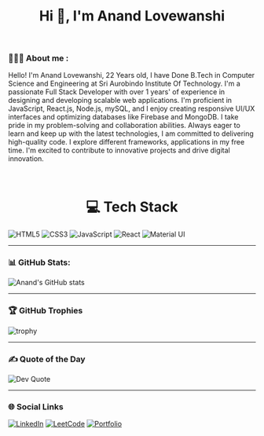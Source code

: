 <h1 align="center">Hi 👋, I'm Anand Lovewanshi</h1>
</br>
</hr>
<h3 >👨🏻‍💻 About me : </h3>
</hr>
<p>
Hello! I'm Anand Lovewanshi, 22 Years old, I have Done B.Tech in Computer Science and Engineering at Sri Aurobindo Institute Of Technology. I'm a passionate Full Stack Developer with over 1 years' of experience in designing and developing scalable web applications. I'm proficient in JavaScript, React.js, Node.js, mySQL, and I enjoy creating responsive UI/UX interfaces and optimizing databases like Firebase and MongoDB. I take pride in my problem-solving and collaboration abilities. Always eager to learn and keep up with the latest technologies, I am committed to delivering high-quality code. I explore different frameworks, applications in my free time. I'm excited to contribute to innovative projects and drive digital innovation.</p>

<br>
<h1 align="center">💻 Tech Stack</h1>
</hr>

![HTML5](https://img.shields.io/badge/html5-%23E34F26.svg?&style=for-the-badge&logo=html5&logoColor=white)
![CSS3](https://img.shields.io/badge/css3-%231572B6.svg?&style=for-the-badge&logo=css3&logoColor=white)
![JavaScript](https://img.shields.io/badge/javascript-%23F7DF1E.svg?&style=for-the-badge&logo=javascript&logoColor=black)
![React](https://img.shields.io/badge/react-%2320232a.svg?&style=for-the-badge&logo=react&logoColor=%2361DAFB)
![Material UI](https://img.shields.io/badge/MUI-%230081CB.svg?&style=for-the-badge&logo=material-ui&logoColor=white)

---

### 📊 GitHub Stats:
![Anand's GitHub stats](https://github-readme-stats.vercel.app/api?username=AnandLovewanshi&show_icons=true&theme=radical)

---

### 🏆 GitHub Trophies
![trophy](https://github-profile-trophy.vercel.app/?username=AnandLovewanshi)

---

### ✍️ Quote of the Day
![Dev Quote](https://quotes-github-readme.vercel.app/api?type=horizontal&theme=radical)

---

### 🌐 Social Links
[![LinkedIn](https://img.shields.io/badge/LinkedIn-blue?style=for-the-badge&logo=linkedin)](https://linkedin.com/in/your-link)
[![LeetCode](https://img.shields.io/badge/LeetCode-orange?style=for-the-badge&logo=leetcode)](https://leetcode.com/your-username/)
[![Portfolio](https://img.shields.io/badge/Portfolio-000?style=for-the-badge&logo=vercel)](https://your-portfolio-link.netlify.app)


